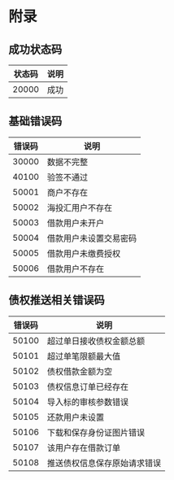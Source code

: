 # 附录

## 成功状态码

| 状态码 | 说明 |
| ------ | ---- |
| 20000  | 成功 |

## 基础错误码

| 错误码 | 说明 |
| ----- | ---- |
| 30000 | 数据不完整 |
| 40100 | 验签不通过 |
| 50001 | 商户不存在 |
| 50002 | 海投汇用户不存在 |
| 50003 | 借款用户未开户 |
| 50004 | 借款用户未设置交易密码 |
| 50005 | 借款用户未缴费授权 |
| 50006 | 借款用户不存在 |

## 债权推送相关错误码

| 错误码 | 说明                         |
| ------ | ---------------------------- |
| 50100  | 超过单日接收债权金额总额     |
| 50101  | 超过单笔限额最大值           |
| 50102  | 债权借款金额为空             |
| 50103  | 债权信息订单已经存在         |
| 50104  | 导入标的审核参数错误         |
| 50105  | 还款用户未设置               |
| 50106  | 下载和保存身份证图片错误     |
| 50107  | 该用户存在借款订单           |
| 50108  | 推送债权信息保存原始请求错误 |

